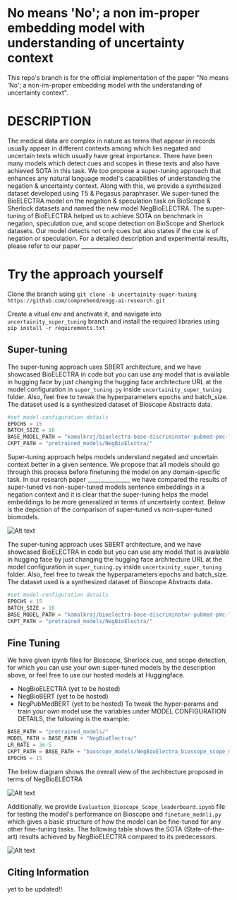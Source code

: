 # No means 'No'; a non im-proper embedding model with understanding of uncertainty context
This repo's branch is for the official implementation of the paper "No means 'No'; a non-im-proper embedding model with the understanding of uncertainty context".

# DESCRIPTION
The medical data are complex in nature as terms that appear in records usually appear in different contexts among which lies negated and uncertain texts which usually have great importance. There have been many models which detect cues and scopes in these texts and also have achieved SOTA in this task. 
We too propose a super-tuning approach that enhances any natural language model's capabilities of understanding the negation & uncertainty context.
Along with this, we provide a synthesized dataset developed using T5 & Pegasus paraphraser. We super-tuned the BioELECTRA model on the negation & speculation task on BioScope & Sherlock datasets and named the new model NegBioELECTRA. The super-tuning of BioELECTRA helped us to achieve SOTA on benchmark in negation, speculation cue, and scope detection on BioScope and Sherlock datasets. Our model detects not only cues but also states if the cue is of negation or speculation. For a detailed description and experimental results, please refer to our paper __________________.

# Try the approach yourself

Clone the branch using
`git clone -b uncertainity-super-tuning https://github.com/comprehend/engg-ai-research.git`

Create a vitual env and anctivate it, and navigate into `uncertainity_super_tuning` branch and install the required libraries using
`pip install -r requirements.txt`

## Super-tuning
The super-tuning approach uses SBERT architecture, and we have showcased BioELECTRA in code but you can use any model that is available in hugging face by just changing the hugging face architecture URL at the model configuration in `super_tuning.py` inside `uncertainity_super_tuning` folder. Also, feel free to tweak the hyperparameters epochs and batch_size. The dataset used is a synthesized dataset of Bioscope Abstracts data.

```python
#set model-configuration details
EPOCHS = 15
BATCH_SIZE = 16
BASE_MODEL_PATH = "kamalkraj/bioelectra-base-discriminator-pubmed-pmc-lt"
CKPT_PATH = "pretrained_models/NegBioElectra/"
```

Super-tuning approach helps models understand negated and uncertain context better in a given sentence. We propose that all models should go through this process before finetuning the model on any domain-specific task. In our research paper _______________ we have compared the results of super-tuned vs non-super-tuned models sentence embeddings in a negation context and it is clear that the super-tuning helps the model embeddings to be more generalized in terms of uncertainty context. Below is the depiction of the comparison of super-tuned vs non-super-tuned biomodels.

![Alt text](relative/path/to/img.jpg?raw=true "Title")

The super-tuning approach uses SBERT architecture, and we have showcased BioELECTRA in code but you can use any model that is available in hugging face by just changing the hugging face architecture URL at the model configuration in `super_tuning.py` inside `uncertainity_super_tuning` folder. Also, feel free to tweak the hyperparameters epochs and batch_size. The dataset used is a synthesized dataset of Bioscope Abstracts data.

```python
#set model-configuration details
EPOCHS = 15
BATCH_SIZE = 16
BASE_MODEL_PATH = "kamalkraj/bioelectra-base-discriminator-pubmed-pmc-lt"
CKPT_PATH = "pretrained_models/NegBioElectra/"
```

## Fine Tuning
We have given ipynb files for Bioscope, Sherlock cue, and scope detection, for which you can use your own super-tuned models by the description above, or feel free to use our hosted models at Huggingface.
 * NegBioELECTRA (yet to be hosted)
 * NegBioBERT (yet to be hosted)
 * NegPubMedBERT (yet to be hosted)
To tweak the hyper-params and train your own model use the variables under MODEL CONFIGURATION DETAILS, the following is the example:

```python
BASE_PATH = "pretrained_models/"
MODEL_PATH = BASE_PATH + "NegBioElectra/"
LR_RATE = 3e-5
CKPT_PATH = BASE_PATH + "bioscope_models/NegBioElectra_bioscope_scope_model"
EPOCHS = 15
```
The below diagram shows the overall view of the architecture proposed in terms of NegBioELECTRA

![Alt text](relative/path/to/img.jpg?raw=true "Title")

Additionally, we provide `Evaluation_Bioscope_Scope_leaderboard.ipynb` file for testing the model's performance on Bioscope and `finetune_mednli.py` which gives a basic structure of how the model can be fine-tuned for any other fine-tuning tasks. The following table shows the SOTA (State-of-the-art) results achieved by NegBioELECTRA compared to its predecessors.

![Alt text](relative/path/to/img.jpg?raw=true "Title")

## Citing Information
yet to be updated!!
